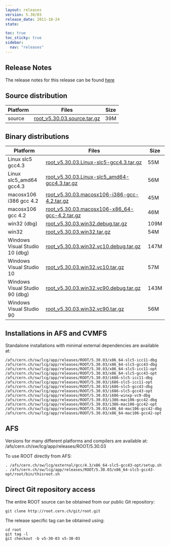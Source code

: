 ```yaml
---
layout: releases
version: 5.30/03
release_date: 2011-10-24
state:

toc: true
toc_sticky: true
sidebar:
  nav: "releases"
---
```



## Release Notes

The release notes for this release can be found [here](https://root.cern.ch/root/html530/notes/release-notes.html#patch-releases)

## Source distribution

| Platform       | Files | Size |
|-----------|-------|-----|
| source | [root_v5.30.03.source.tar.gz](https://root.cern.ch/download/root_v5.30.03.source.tar.gz) |  39M |


## Binary distributions

| Platform       | Files | Size |
|-----------|-------|-----|
| Linux slc5 gcc4.3 | [root_v5.30.03.Linux-slc5-gcc4.3.tar.gz](https://root.cern.ch/download/root_v5.30.03.Linux-slc5-gcc4.3.tar.gz) |  55M |
| Linux slc5_amd64 gcc4.3 | [root_v5.30.03.Linux-slc5_amd64-gcc4.3.tar.gz](https://root.cern.ch/download/root_v5.30.03.Linux-slc5_amd64-gcc4.3.tar.gz) |  56M |
| macosx106 i386 gcc 4.2 | [root_v5.30.03.macosx106-i386-gcc-4.2.tar.gz](https://root.cern.ch/download/root_v5.30.03.macosx106-i386-gcc-4.2.tar.gz) |  45M |
| macosx106 gcc 4.2 | [root_v5.30.03.macosx106-x86_64-gcc-4.2.tar.gz](https://root.cern.ch/download/root_v5.30.03.macosx106-x86_64-gcc-4.2.tar.gz) |  46M |
| win32 (dbg) | [root_v5.30.03.win32.debug.tar.gz](https://root.cern.ch/download/root_v5.30.03.win32.debug.tar.gz) | 109M |
| win32 | [root_v5.30.03.win32.tar.gz](https://root.cern.ch/download/root_v5.30.03.win32.tar.gz) |  54M |
| Windows Visual Studio 10 (dbg) | [root_v5.30.03.win32.vc10.debug.tar.gz](https://root.cern.ch/download/root_v5.30.03.win32.vc10.debug.tar.gz) | 147M |
| Windows Visual Studio 10 | [root_v5.30.03.win32.vc10.tar.gz](https://root.cern.ch/download/root_v5.30.03.win32.vc10.tar.gz) |  57M |
| Windows Visual Studio 90 (dbg) | [root_v5.30.03.win32.vc90.debug.tar.gz](https://root.cern.ch/download/root_v5.30.03.win32.vc90.debug.tar.gz) | 143M |
| Windows Visual Studio 90 | [root_v5.30.03.win32.vc90.tar.gz](https://root.cern.ch/download/root_v5.30.03.win32.vc90.tar.gz) |  56M |



## Installations in AFS and CVMFS
Standalone installations with minimal external dependencies are available at:
~~~
/afs/cern.ch/sw/lcg/app/releases/ROOT/5.30.03/x86_64-slc5-icc11-dbg
/afs/cern.ch/sw/lcg/app/releases/ROOT/5.30.03/x86_64-slc5-gcc43-dbg
/afs/cern.ch/sw/lcg/app/releases/ROOT/5.30.03/x86_64-slc5-icc11-opt
/afs/cern.ch/sw/lcg/app/releases/ROOT/5.30.03/x86_64-slc5-gcc43-opt
/afs/cern.ch/sw/lcg/app/releases/ROOT/5.30.03/i686-slc5-icc11-dbg
/afs/cern.ch/sw/lcg/app/releases/ROOT/5.30.03/i686-slc5-icc11-opt
/afs/cern.ch/sw/lcg/app/releases/ROOT/5.30.03/i686-slc5-gcc43-dbg
/afs/cern.ch/sw/lcg/app/releases/ROOT/5.30.03/i686-slc5-gcc43-opt
/afs/cern.ch/sw/lcg/app/releases/ROOT/5.30.03/i686-winxp-vc9-dbg
/afs/cern.ch/sw/lcg/app/releases/ROOT/5.30.03/i386-mac106-gcc42-dbg
/afs/cern.ch/sw/lcg/app/releases/ROOT/5.30.03/i386-mac106-gcc42-opt
/afs/cern.ch/sw/lcg/app/releases/ROOT/5.30.03/x86_64-mac106-gcc42-dbg
/afs/cern.ch/sw/lcg/app/releases/ROOT/5.30.03/x86_64-mac106-gcc42-opt
~~~

## AFS
Versions for many different platforms and compilers are available at:
/afs/cern.ch/sw/lcg/app/releases/ROOT/5.30.03

To use ROOT directly from AFS:
~~~
. /afs/cern.ch/sw/lcg/external/gcc/4.3/x86_64-slc5-gcc43-opt/setup.sh
. /afs/cern.ch/sw/lcg/app/releases/ROOT/5.30.03/x86_64-slc5-gcc43-opt/root/bin/thisroot.sh
~~~

## Direct Git repository access
The entire ROOT source can be obtained from our public Git repository:

~~~
git clone http://root.cern.ch/git/root.git
~~~
The release specific tag can be obtained using:
~~~
cd root
git tag -l
git checkout -b v5-30-03 v5-30-03
~~~
